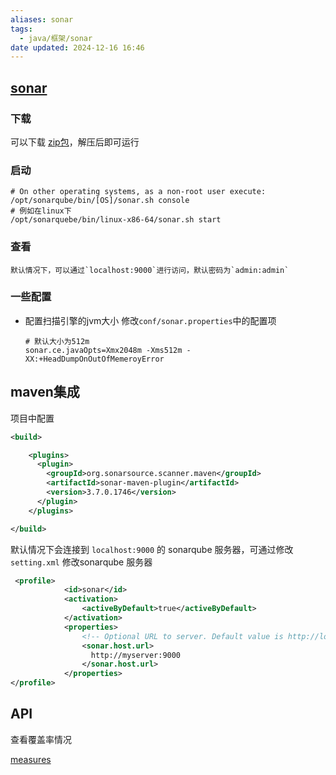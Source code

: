 ```yaml
---
aliases: sonar
tags:
  - java/框架/sonar
date updated: 2024-12-16 16:46
---
```


## [sonar](https://www.sonarqube.org/)

### 下载

可以下载 [zip包](https://www.sonarqube.org/downloads/)，解压后即可运行

### 启动

```shell
# On other operating systems, as a non-root user execute:
/opt/sonarqube/bin/[OS]/sonar.sh console
# 例如在linux下
/opt/sonarquebe/bin/linux-x86-64/sonar.sh start
```

### 查看

```
默认情况下，可以通过`localhost:9000`进行访问，默认密码为`admin:admin`
```

### 一些配置

- 配置扫描引擎的jvm大小
  修改`conf/sonar.properties`中的配置项
  ```properties
  # 默认大小为512m
  sonar.ce.javaOpts=Xmx2048m -Xms512m -XX:+HeadDumpOnOutOfMemeroyError
  ```

## maven集成

项目中配置

```xml
<build>

    <plugins>
      <plugin>
        <groupId>org.sonarsource.scanner.maven</groupId>
        <artifactId>sonar-maven-plugin</artifactId>
        <version>3.7.0.1746</version>
      </plugin>
    </plugins>

</build>
```

默认情况下会连接到  `localhost:9000` 的 sonarqube 服务器，可通过修改 `setting.xml` 修改sonarqube 服务器

```xml
 <profile>
            <id>sonar</id>
            <activation>
                <activeByDefault>true</activeByDefault>
            </activation>
            <properties>
                <!-- Optional URL to server. Default value is http://localhost:9000 -->
                <sonar.host.url>
                  http://myserver:9000
                </sonar.host.url>
            </properties>
</profile>
```

## API

查看覆盖率情况

[measures](https://next.sonarqube.com/sonarqube/web_api/api/measures)
